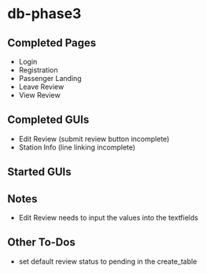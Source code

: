 # db-phase3

## Completed Pages
- Login
- Registration
- Passenger Landing
- Leave Review
- View Review

## Completed GUIs
- Edit Review (submit review button incomplete)
- Station Info (line linking incomplete)

## Started GUIs

## Notes
- Edit Review needs to input the  values into the textfields

## Other To-Dos
- set default review status to pending in the create_table